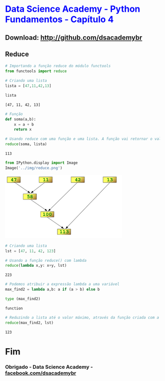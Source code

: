 
# <font color='blue'>Data Science Academy - Python Fundamentos - Capítulo 4</font>

## Download: http://github.com/dsacademybr

## Reduce


```python
# Importando a função reduce do módulo functools
from functools import reduce
```


```python
# Criando uma lista
lista = [47,11,42,13]
```


```python
lista
```




    [47, 11, 42, 13]




```python
# Função 
def soma(a,b):
    x = a + b
    return x
```


```python
# Usando reduce com uma função e uma lista. A função vai retornar o valor máximo
reduce(soma, lista)
```




    113




```python
from IPython.display import Image
Image('../img/reduce.png')
```




![png](../img/output_7_0.png)




```python
# Criando uma lista
lst = [47, 11, 42, 123]
```


```python
# Usando a função reduce() com lambda
reduce(lambda x,y: x+y, lst)
```




    223




```python
# Podemos atribuir a expressão lambda a uma variável
max_find2 = lambda a,b: a if (a > b) else b
```


```python
type (max_find2)
```




    function




```python
# Reduzindo a lista até o valor máximo, através da função criada com a expressão lambda
reduce(max_find2, lst)
```




    123



# Fim

### Obrigado - Data Science Academy - <a href="http://facebook.com/dsacademybr">facebook.com/dsacademybr</a>
